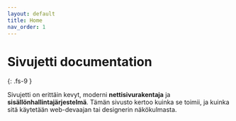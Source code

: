 ```yaml
---
layout: default
title: Home
nav_order: 1
---
```


# Sivujetti documentation
{: .fs-9 }

Sivujetti on erittäin kevyt, moderni **nettisivurakentaja** ja **sisällönhallintajärjestelmä**. Tämän sivusto kertoo kuinka se toimii, ja kuinka sitä käytetään web-devaajan tai designerin näkökulmasta.
